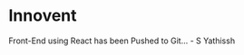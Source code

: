 # Innovent
Front-End using React has been Pushed to Git... 
                                  - S Yathissh

